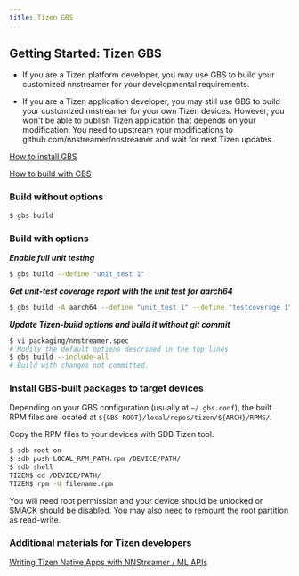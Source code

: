 ```yaml
---
title: Tizen GBS
...
```


## Getting Started: Tizen GBS

* If you are a Tizen platform developer, you may use GBS to build your customized nnstreamer for your developmental requirements.

* If you are a Tizen application developer, you may still use GBS to build your customized nnstreamer for your own Tizen devices. However, you won't be able to publish Tizen application that depends on your modification. You need to upstream your modifications to github.com/nnstreamer/nnstreamer and wait for next Tizen updates.

[How to install GBS](https://source.tizen.org/documentation/developer-guide/getting-started-guide/installing-development-tools)

[How to build with GBS](https://source.tizen.org/documentation/reference/git-build-system/usage/gbs-build)


### Build without options

```bash
$ gbs build
```

### Build with options

***Enable full unit testing***
```bash
$ gbs build --define "unit_test 1"
```

***Get unit-test coverage report with the unit test for aarch64***
```bash
$ gbs build -A aarch64 --define "unit_test 1" --define "testcoverage 1"
```

***Update Tizen-build options and build it without git commit***
```bash
$ vi packaging/nnstreamer.spec
# Modify the default options described in the top lines
$ gbs build --include-all
# Build with changes not committed.
```

### Install GBS-built packages to target devices

Depending on your GBS configuration (usually at ```~/.gbs.conf```), the built RPM files are located at ```${GBS-ROOT}/local/repos/tizen/${ARCH}/RPMS/```.

Copy the RPM files to your devices with SDB Tizen tool.
```bash
$ sdb root on
$ sdb push LOCAL_RPM_PATH.rpm /DEVICE/PATH/
$ sdb shell
TIZEN$ cd /DEVICE/PATH/
TIZEN$ rpm -U filename.rpm
```

You will need root permission and your device should be unlocked or SMACK should be disabled. You may also need to remount the root partition as read-write.

### Additional materials for Tizen developers

[Writing Tizen Native Apps with NNStreamer / ML APIs](Documentation/writing-tizen-native-apps.md)
